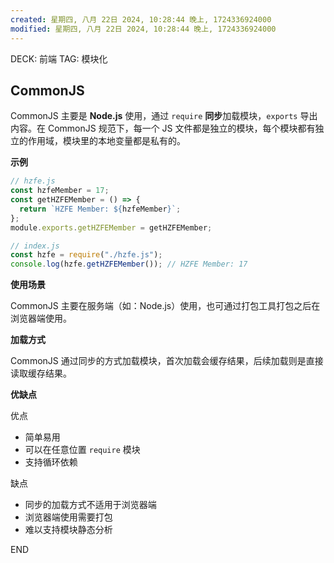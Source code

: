 ```yaml
---
created: 星期四, 八月 22日 2024, 10:28:44 晚上, 1724336924000
modified: 星期四, 八月 22日 2024, 10:28:44 晚上, 1724336924000
---
```


DECK: 前端
TAG: 模块化
## CommonJS
CommonJS 主要是 **Node.js** 使用，通过 `require` **同步**加载模块，`exports` 导出内容。在 CommonJS 规范下，每一个 JS 文件都是独立的模块，每个模块都有独立的作用域，模块里的本地变量都是私有的。

**示例**
```js
// hzfe.js
const hzfeMember = 17;
const getHZFEMember = () => {
  return `HZFE Member: ${hzfeMember}`;
};
module.exports.getHZFEMember = getHZFEMember;

// index.js
const hzfe = require("./hzfe.js");
console.log(hzfe.getHZFEMember()); // HZFE Member: 17
```

**使用场景**

CommonJS 主要在服务端（如：Node.js）使用，也可通过打包工具打包之后在浏览器端使用。

**加载方式**

CommonJS 通过同步的方式加载模块，首次加载会缓存结果，后续加载则是直接读取缓存结果。

**优缺点**

优点

- 简单易用
- 可以在任意位置 `require` 模块
- 支持循环依赖

缺点

- 同步的加载方式不适用于浏览器端
- 浏览器端使用需要打包
- 难以支持模块静态分析



END
<!--ID: 1723134135895-->

